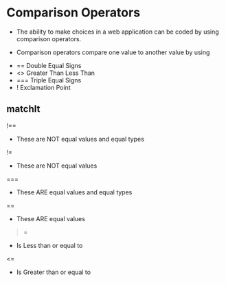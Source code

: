 # Comparison Operators

* The ability to make choices in a web application can be coded by using comparison operators.

* Comparison operators compare one value to another value by using
- == Double Equal Signs
- <> Greater Than Less Than
- === Triple Equal Signs
- !  Exclamation Point

## matchIt

!==
- These are NOT equal values and equal types

!=
- These are NOT equal values

=== 
- These ARE equal values and equal types

==
- These ARE equal values

>=
- Is Less than or equal to

<=
- Is Greater than or equal to
